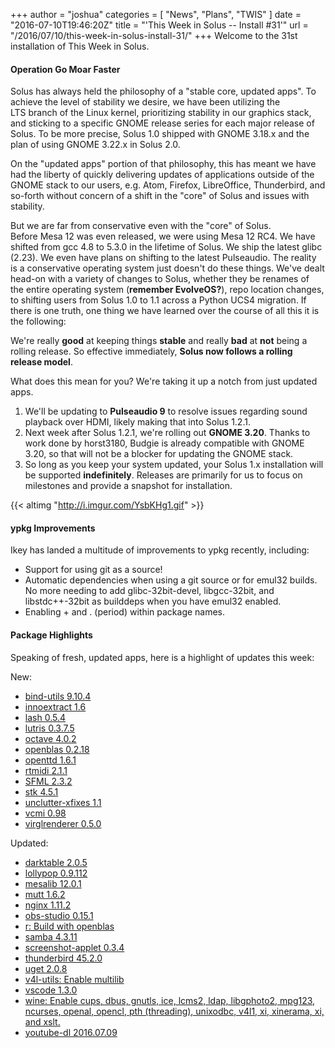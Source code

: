+++
author = "joshua"
categories = [
"News",
"Plans",
"TWIS"
]
date =  "2016-07-10T19:46:20Z"
title = "'This Week in Solus -- Install #31'"
url = "/2016/07/10/this-week-in-solus-install-31/"
+++ 
Welcome to the 31st installation of This Week in Solus. 

#### Operation Go Moar Faster

Solus has always held the philosophy of a "stable core, updated apps". To achieve the level of stability we desire, we have been utilizing the LTS branch of the Linux kernel, prioritizing stability in our graphics stack, and sticking to a specific GNOME release 
series for each major release of Solus. To be more precise, Solus 1.0 shipped with GNOME 3.18.x and the plan of using GNOME 3.22.x in Solus 2.0.

On the "updated apps" portion of that philosophy, this has meant we have had the liberty of quickly delivering updates of applications outside of the GNOME stack to our users, e.g. Atom, Firefox, LibreOffice, Thunderbird, and so-forth without concern of a 
shift in the "core" of Solus and issues with stability.

But we are far from conservative even with the "core" of Solus. Before Mesa 12 was even released, we were using Mesa 12 RC4. We have shifted from gcc 4.8 to 5.3.0 in the lifetime of Solus. We ship the latest glibc (2.23). We even have plans on shifting to the 
latest Pulseaudio. The reality is a conservative operating system just doesn't do these things. We've dealt head-on with a variety of changes to Solus, whether they be renames of the entire operating system (**remember EvolveOS?**), repo location changes, 
to shifting users from Solus 1.0 to 1.1 across a Python UCS4 migration. If there is one truth, one thing we have learned over the course of all this it is the following:

We're really **good** at keeping things **stable** and really **bad** at **not** being a rolling release. So effective immediately, **Solus now follows a rolling release model**.

What does this mean for you? We're taking it up a notch from just updated apps.

1. We'll be updating to **Pulseaudio 9** to resolve issues regarding sound playback over HDMI, likely making that into Solus 1.2.1.
2. Next week after Solus 1.2.1, we're rolling out **GNOME 3.20**. Thanks to work done by horst3180, Budgie is already compatible with GNOME 3.20, so that will not be a blocker for updating the GNOME stack.
3. So long as you keep your system updated, your Solus 1.x installation will be supported **indefinitely**. Releases are primarily for us to focus on milestones and provide a snapshot for installation.

{{< altimg "http://i.imgur.com/YsbKHg1.gif" >}}

#### ypkg Improvements

Ikey has landed a multitude of improvements to ypkg recently, including:

- Support for using git as a source!
- Automatic dependencies when using a git source or for emul32 builds. No more needing to add glibc-32bit-devel, libgcc-32bit, and libstdc++-32bit as builddeps when you have emul32 enabled.
- Enabling + and . (period) within package names.

#### Package Highlights

Speaking of fresh, updated apps, here is a highlight of updates this week:

New:

- [bind-utils 9.10.4](https://git.solus-project.com/packages/bind-utils/commit/?id=b176b476dfe980b874dc3697124b0d5c4311f041)
- [innoextract 1.6](https://git.solus-project.com/packages/innoextract/commit/?id=388aecbd9c8b31c4e48b6bbf8dd85bcbf88e167c)
- [lash 0.5.4](https://git.solus-project.com/packages/lash/commit/?id=bcba16307c250d5237ae9b103ffc5088559f08e2)
- [lutris 0.3.7.5](https://git.solus-project.com/packages/lutris/commit/?id=6cd7a491077bcbb23962b69a70298c75a89f0a56)
- [octave 4.0.2](https://git.solus-project.com/packages/octave/commit/?id=73bf7c568a0b3843eb269b3f229aef3639ca4f24)
- [openblas 0.2.18](https://git.solus-project.com/packages/openblas/commit/?id=0a1db23066e82f20f1f95fa85f1baa35b2d715af)
- [openttd 1.6.1](https://git.solus-project.com/packages/openttd/commit/?id=8870c65bee54cc9f3d2245495ee057331e045a06)
- [rtmidi 2.1.1](https://git.solus-project.com/packages/rtmidi/commit/?id=4e41af504ff2395ce272d7d3c3bf4acc433ce30d)
- [SFML 2.3.2](https://git.solus-project.com/packages/SFML/commit/?id=cfa4cffc7ef8d332323a8d588d9d89fffc3407d1)
- [stk 4.5.1](https://git.solus-project.com/packages/stk/commit/?id=b19bb72f87b0c74bc3fff688cc0d3eb484048de9)
- [unclutter-xfixes 1.1](https://git.solus-project.com/packages/unclutter-xfixes/commit/?id=8dac2a34344ac65f11b0c6e1b7d32872f70dd67a)
- [vcmi 0.98](https://git.solus-project.com/packages/vcmi/commit/?id=7452e4dd8b04d14818870ca9667d75febd91f80c)
- [virglrenderer 0.5.0](https://git.solus-project.com/packages/virglrenderer/commit/?id=11f2a6ad1c4528eb9d5f7acf363743fdd1fb011e)

Updated:

- [darktable 2.0.5](https://git.solus-project.com/packages/darktable/commit/?id=42d0215946e8933e82e156ad11936ca074460635)
- [lollypop 0.9.112](https://git.solus-project.com/packages/lollypop/commit/?id=a443db92101433deda5b12acaa8d7e1095dc2bec)
- [mesalib 12.0.1](https://git.solus-project.com/packages/mesalib/commit/?id=ebf2cffa5cbb040a932c5d0b952d90170e93ce17)
- [mutt 1.6.2](https://git.solus-project.com/packages/mutt/commit/?id=b566aa51f27433d830f6805efe89bcb1044ba496)
- [nginx 1.11.2](https://git.solus-project.com/packages/nginx/commit/?id=4f203407d97ade7e2251abcd22ec5acce464b058)
- [obs-studio 0.15.1](https://git.solus-project.com/packages/obs-studio/commit/?id=592a87f1be4e8132ce94a8d0767e0275aadfbba9)
- [r: Build with openblas](https://git.solus-project.com/packages/r/commit/?id=20eecdf305c8dec2c11856ae3e92786710f8abf2)
- [samba 4.3.11](https://git.solus-project.com/packages/samba/commit/?id=db9f56a719505ffee4feb0dc6f11b369ac8e49b4)
- [screenshot-applet 0.3.4](https://git.solus-project.com/packages/screenshot-applet/commit/?id=a39e9acb9157b3b02027354c6739d8adde95a151)
- [thunderbird 45.2.0](https://git.solus-project.com/packages/thunderbird/commit/?id=0ae4288f6f1fae655a99e615c52737c16c3fbbac)
- [uget 2.0.8](https://git.solus-project.com/packages/uget/commit/?id=14db00fb8b17fb3e7b20144e88803faa1b08dea2)
- [v4l-utils: Enable multilib](https://git.solus-project.com/packages/v4l-utils/commit/?id=cd7d46dc29247840fa06ed13315d4cc28df0ffa6)
- [vscode 1.3.0](https://git.solus-project.com/packages/vscode/commit/?id=60f0dca039235d544d258d0fcf96ee62fe2c3c66)
- [wine: Enable cups, dbus, gnutls, ice, lcms2, ldap, libgphoto2, mpg123, ncurses, openal, opencl, pth (threading), unixodbc, v4l1, xi, xinerama, xi, and xslt.](https://git.solus-project.com/packages/wine/commit/?id=d078d3c91686cce8e1e7f08fef83dac33e5c7e8)
- [youtube-dl 2016.07.09](https://git.solus-project.com/packages/youtube-dl/commit/?id=efd0afff28cae41c767a1e5442882a2a61af3b2b)